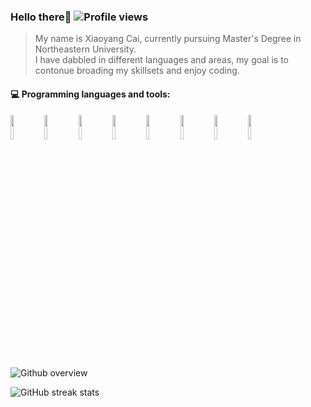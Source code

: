 ### Hello there👋   ![Profile views](https://gpvc.arturio.dev/PDA26)  
> My name is Xiaoyang Cai, currently pursuing Master's Degree in Northeastern University.  
> I have dabbled in different languages and areas, my goal is to contonue broading my skillsets and enjoy coding.

#### :computer: Programming languages and tools: 

<code><img width="10%" src="https://www.vectorlogo.zone/logos/java/java-ar21.svg"></code>
<code><img width="10%" src="https://www.vectorlogo.zone/logos/python/python-ar21.svg"></code>
<code><img width="10%" src="https://www.vectorlogo.zone/logos/javascript/javascript-ar21.svg"></code>
<code><img width="10%" src="https://www.vectorlogo.zone/logos/reactjs/reactjs-ar21.svg"></code>
<code><img width="10%" src="https://www.vectorlogo.zone/logos/linux/linux-ar21.svg"></code>
<code><img width="10%" src="https://www.vectorlogo.zone/logos/gnu_bash/gnu_bash-ar21.svg"></code>
<code><img width="10%" src="https://www.vectorlogo.zone/logos/redis/redis-ar21.svg"></code>
<code><img width="10%" src="https://www.vectorlogo.zone/logos/git-scm/git-scm-ar21.svg"></code>

![Github overview](https://github-readme-stats.vercel.app/api?username=PDA26&show_icons=true&icon_color=CE1D2D&text_color=718096&bg_color=ffffff&hide_title=true")

![GitHub streak stats](https://github-readme-streak-stats.herokuapp.com/?user=PDA26)  
